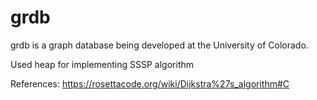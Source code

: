 # grdb

grdb is a graph database being developed at the University of Colorado.

Used heap for implementing SSSP algorithm

References:
https://rosettacode.org/wiki/Dijkstra%27s_algorithm#C

